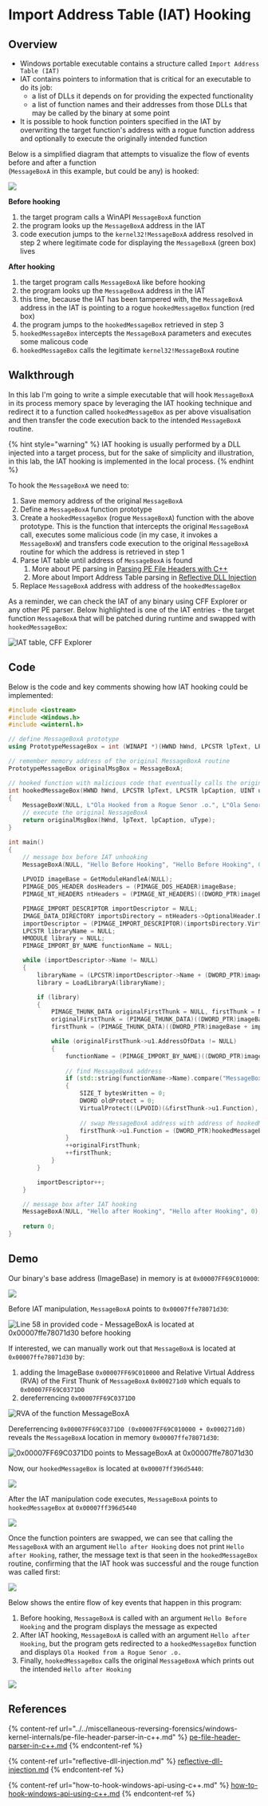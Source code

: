 # Import Address Table (IAT) Hooking

## Overview

* Windows portable executable contains a structure called `Import Address Table (IAT)`&#x20;
* IAT contains pointers to information that is critical for an executable to do its job:&#x20;
  * a list of DLLs it depends on for providing the expected functionality
  * a list of function names and their addresses from those DLLs that may be called by the binary at some point
* It is possible to hook function pointers specified in the IAT by overwriting the target function's address with a rogue function address and optionally to execute the originally intended function

Below is a simplified diagram that attempts to visualize the flow of events before and after a function \
(`MessageBoxA` in this example, but could be any) is hooked:

![](<../../.gitbook/assets/image (280).png>)

**Before hooking**

1. the target program calls a WinAPI `MessageBoxA` function
2. the program looks up the `MessageBoxA` address in the IAT&#x20;
3. code execution jumps to the  `kernel32!MessageBoxA` address resolved in step 2 where legitimate code for displaying the `MessageBoxA` (green box) lives

**After hooking**

1. the target program calls `MessageBoxA` like before hooking
2. the program looks up the `MessageBoxA` address in the IAT&#x20;
3. this time, because the IAT has been tampered with, the `MessageBoxA` address in the IAT is pointing to a rogue `hookedMessageBox` function (red box)&#x20;
4. the program jumps to the `hookedMessageBox` retrieved in step 3
5. `hookedMessageBox` intercepts the `MessageBoxA` parameters and executes some malicous code&#x20;
6. `hookedMessageBox` calls the legitimate `kernel32!MessageBoxA` routine

## Walkthrough

In this lab I'm going to write a simple executable that will hook `MessageBoxA` in its process memory space by leveraging the IAT hooking technique and redirect it to a function called `hookedMessageBox` as per above visualisation and then transfer the code execution back to the intended `MessageBoxA` routine.

{% hint style="warning" %}
IAT hooking is usually performed by a DLL injected into a target process, but for the sake of simplicity and illustration, in this lab, the IAT hooking is implemented in the local process.
{% endhint %}

To hook the `MessageBoxA` we need to:

1. Save memory address of the original `MessageBoxA`
2. Define a `MessageBoxA` function prototype
3. Create a `hookedMessageBox` (rogue `MessageBoxA`) function with the above prototype. This is the function that intercepts the original `MessageBoxA` call, executes some malicious code (in my case, it invokes a `MessageBoxW`) and transfers code execution to the original `MessageBoxA` routine for which the address is retrieved in step 1
4. Parse IAT table until address of `MessageBoxA` is found
   1. More about PE parsing in [Parsing PE File Headers with C++](../../miscellaneous-reversing-forensics/windows-kernel-internals/pe-file-header-parser-in-c++.md)
   2. More about Import Address Table parsing in [Reflective DLL Injection](reflective-dll-injection.md#resolving-import-address-table)
5. Replace `MessageBoxA` address with address of the `hookedMessageBox`

As a reminder, we can check the IAT of any binary using CFF Explorer or any other PE parser. Below highlighted is one of the IAT entries - the target function `MessageBoxA` that will be patched during runtime and swapped with `hookedMessageBox`:

![IAT table, CFF Explorer](<../../.gitbook/assets/image (282).png>)

## Code

Below is the code and key comments showing how IAT hooking could be implemented:

```cpp
#include <iostream>
#include <Windows.h>
#include <winternl.h>

// define MessageBoxA prototype
using PrototypeMessageBox = int (WINAPI *)(HWND hWnd, LPCSTR lpText, LPCSTR lpCaption, UINT uType);

// remember memory address of the original MessageBoxA routine
PrototypeMessageBox originalMsgBox = MessageBoxA;

// hooked function with malicious code that eventually calls the original MessageBoxA
int hookedMessageBox(HWND hWnd, LPCSTR lpText, LPCSTR lpCaption, UINT uType)
{
	MessageBoxW(NULL, L"Ola Hooked from a Rogue Senor .o.", L"Ola Senor o/", 0);
	// execute the original NessageBoxA
	return originalMsgBox(hWnd, lpText, lpCaption, uType);
}

int main()
{
	// message box before IAT unhooking
	MessageBoxA(NULL, "Hello Before Hooking", "Hello Before Hooking", 0);
	
	LPVOID imageBase = GetModuleHandleA(NULL);
	PIMAGE_DOS_HEADER dosHeaders = (PIMAGE_DOS_HEADER)imageBase;
	PIMAGE_NT_HEADERS ntHeaders = (PIMAGE_NT_HEADERS)((DWORD_PTR)imageBase + dosHeaders->e_lfanew);

	PIMAGE_IMPORT_DESCRIPTOR importDescriptor = NULL;
	IMAGE_DATA_DIRECTORY importsDirectory = ntHeaders->OptionalHeader.DataDirectory[IMAGE_DIRECTORY_ENTRY_IMPORT];
	importDescriptor = (PIMAGE_IMPORT_DESCRIPTOR)(importsDirectory.VirtualAddress + (DWORD_PTR)imageBase);
	LPCSTR libraryName = NULL;
	HMODULE library = NULL;
	PIMAGE_IMPORT_BY_NAME functionName = NULL; 

	while (importDescriptor->Name != NULL)
	{
		libraryName = (LPCSTR)importDescriptor->Name + (DWORD_PTR)imageBase;
		library = LoadLibraryA(libraryName);

		if (library)
		{
			PIMAGE_THUNK_DATA originalFirstThunk = NULL, firstThunk = NULL;
			originalFirstThunk = (PIMAGE_THUNK_DATA)((DWORD_PTR)imageBase + importDescriptor->OriginalFirstThunk);
			firstThunk = (PIMAGE_THUNK_DATA)((DWORD_PTR)imageBase + importDescriptor->FirstThunk);

			while (originalFirstThunk->u1.AddressOfData != NULL)
			{
				functionName = (PIMAGE_IMPORT_BY_NAME)((DWORD_PTR)imageBase + originalFirstThunk->u1.AddressOfData);
					
				// find MessageBoxA address
				if (std::string(functionName->Name).compare("MessageBoxA") == 0)
				{
					SIZE_T bytesWritten = 0;
					DWORD oldProtect = 0;
					VirtualProtect((LPVOID)(&firstThunk->u1.Function), 8, PAGE_READWRITE, &oldProtect);
						
					// swap MessageBoxA address with address of hookedMessageBox
					firstThunk->u1.Function = (DWORD_PTR)hookedMessageBox;
				}
				++originalFirstThunk;
				++firstThunk;
			}
		}

		importDescriptor++;
	}

	// message box after IAT hooking
	MessageBoxA(NULL, "Hello after Hooking", "Hello after Hooking", 0);
	
	return 0;
}
```

## Demo

Our binary's base address (ImageBase) in memory is at `0x00007FF69C010000`:

![](<../../.gitbook/assets/image (285).png>)

Before IAT manipulation, `MessageBoxA` points to `0x00007ffe78071d30`:

![Line 58 in provided code - MessageBoxA is located at 0x00007ffe78071d30 before hooking ](<../../.gitbook/assets/image (288).png>)

If interested, we can manually work out that `MessageBoxA` is located at `0x00007ffe78071d30` by:

1. adding the ImageBase `0x00007FF69C010000` and Relative Virtual Address (RVA) of the First Thunk of `MessageBoxA` `0x000271d0` which equals to `0x00007FF69C0371D0`
2. dereferrencing `0x00007FF69C0371D0`

![RVA of the function MessageBoxA](<../../.gitbook/assets/image (286).png>)

Dereferrencing `0x00007FF69C0371D0 (0x00007FF69C010000 + 0x000271d0)` reveals the `MessageBoxA` location in memory `0x00007ffe78071d30`:

![0x00007FF69C0371D0 points to MessageBoxA at 0x00007ffe78071d30 ](<../../.gitbook/assets/image (287).png>)

Now, our `hookedMessageBox` is located at `0x00007ff396d5440`:

![](<../../.gitbook/assets/image (277).png>)

After the IAT manipulation code executes, `MessageBoxA` points to `hookedMessageBox` at `0x00007ff396d5440`

![](<../../.gitbook/assets/image (278).png>)

Once the function pointers are swapped, we can see that calling the `MessageBoxA` with an argument `Hello after Hooking` does not print `Hello after Hooking`, rather, the message text is that seen in the `hookedMessageBox` routine, confirming that the IAT hook was successful and the rouge function was called first:

![](<../../.gitbook/assets/image (279).png>)

Below shows the entire flow of key events that happen in this program:

1. Before hooking, `MessageBoxA` is called with an argument `Hello Before Hooking` and the program displays the message as expected
2. After IAT hooking, `MessageBoxA` is called with an argument `Hello after Hooking`, but the program gets redirected to a `hookedMessageBox` function and displays `Ola Hooked from a Rogue Senor .o.`
3. Finally, `hookedMessageBox` calls the original `MessageBoxA` which prints out the intended `Hello after Hooking`

![](../../.gitbook/assets/iat-hook-demo.gif)

## References

{% content-ref url="../../miscellaneous-reversing-forensics/windows-kernel-internals/pe-file-header-parser-in-c++.md" %}
[pe-file-header-parser-in-c++.md](../../miscellaneous-reversing-forensics/windows-kernel-internals/pe-file-header-parser-in-c++.md)
{% endcontent-ref %}

{% content-ref url="reflective-dll-injection.md" %}
[reflective-dll-injection.md](reflective-dll-injection.md)
{% endcontent-ref %}

{% content-ref url="how-to-hook-windows-api-using-c++.md" %}
[how-to-hook-windows-api-using-c++.md](how-to-hook-windows-api-using-c++.md)
{% endcontent-ref %}
